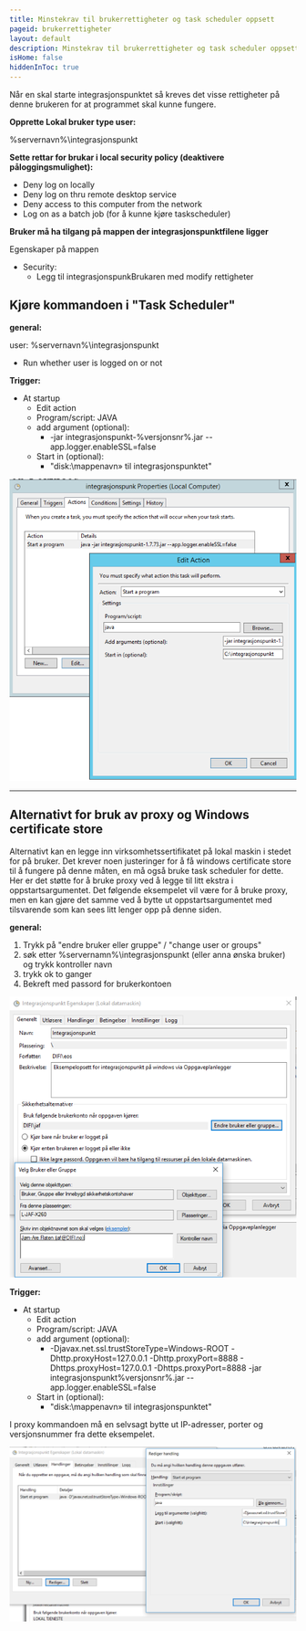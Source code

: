```yaml
---
title: Minstekrav til brukerrettigheter og task scheduler oppsett
pageid: brukerrettigheter
layout: default
description: Minstekrav til brukerrettigheter og task scheduler oppsett
isHome: false
hiddenInToc: true
---
```



Når en skal starte integrasjonspunktet så kreves det visse rettigheter på denne brukeren for at programmet skal kunne fungere. 

**Opprette Lokal bruker type user:**

%servernavn%\integrasjonspunkt
 
**Sette rettar for brukar i local security policy (deaktivere påloggingsmulighet):**

- Deny log on locally
- Deny log on thru remote desktop service 
- Deny access to this computer from the network 
- Log on as a batch job (for å kunne kjøre taskscheduler)
 
**Bruker må ha tilgang på mappen der integrasjonspunktfilene ligger**

Egenskaper på mappen
  * Security:
    * Legg til integrasjonspunkBrukaren med modify rettigheter
  
## Kjøre kommandoen i "Task Scheduler"

**general:**

user: %servernavn%\integrasjonspunkt
- Run whether user is logged on or not
 
**Trigger:**
* At startup
   * Edit action
   * Program/script: JAVA
   * add argument (optional):
        * -jar integrasjonspunkt-%versjonsnr%.jar --app.logger.enableSSL=false
   * Start in (optional):
        * "disk:\mappenavn» til integrasjonspunktet"


![Taskscheduler](../resources/taskscheduler.PNG)

***

## Alternativt for bruk av proxy og Windows certificate store

Alternativt kan en legge inn virksomhetssertifikatet på lokal maskin i stedet for på bruker. Det krever noen justeringer for å få windows certificate store til å fungere på denne måten, en må også bruke task scheduler for dette. Her er det støtte for å bruke proxy ved å legge til litt ekstra i oppstartsargumentet. Det følgende eksempelet vil være for å bruke proxy, men en kan gjøre det samme ved å bytte ut oppstartsargumentet med tilsvarende som kan sees litt lenger opp på denne siden.

**general:**

1. Trykk på "endre bruker eller gruppe" / "change user or groups"
2. søk etter %servernamn%\integrasjonspunkt (eller anna ønska bruker) og trykk kontroller navn
3. trykk ok to ganger
4. Bekreft med passord for brukerkontoen

![local_machine](../resources/lokalbruker_wcs.png)

**Trigger:**
* At startup
   * Edit action
   * Program/script: JAVA
   * add argument (optional):
        * -Djavax.net.ssl.trustStoreType=Windows-ROOT -Dhttp.proxyHost=127.0.0.1 -Dhttp.proxyPort=8888 - Dhttps.proxyHost=127.0.0.1 -Dhttps.proxyPort=8888 -jar integrasjonspunkt%versjonsnr%.jar --app.logger.enableSSL=false
   * Start in (optional):
        * "disk:\mappenavn» til integrasjonspunktet"

I proxy kommandoen må en selvsagt bytte ut IP-adresser, porter og versjonsnummer fra dette eksempelet.

![startup_proxy_wcs](../resources/proxy_wcs.PNG)


